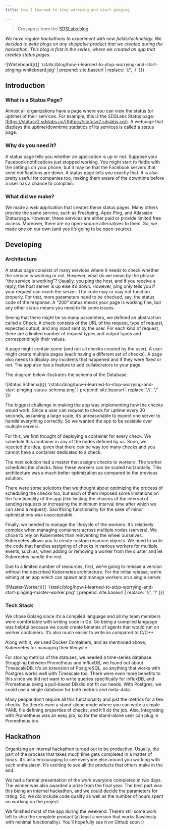 ```yaml
---
title: How I learned to stop worrying and start pinging

---
```


> Crosspost from the [SDSLabs blog](https://blog.sdslabs.co/2019/09/status-internal-hackathon)

*We have regular hackathons to experiment with new fields/technology. We decided to write blogs on any shippable product that we created during the hackathon. This blog is first in the series, where we created an app that creates status pages.*

![Whiteboard]({{ '/static/blog/how-i-learned-to-stop-worrying-and-start-pinging-whiteboard.jpg' | prepend: site.baseurl | replace: '//', '/' }})

## Introduction

### What is a Status Page?

Almost all organizations have a page where you can view the status (or uptime) of their services. For example, this is the SDSLabs Status page: [https://statusv2.sdslabs.co/](https://statusv2.sdslabs.co/). A webpage that displays the uptime/downtime statistics of its services is called a status page.

### Why do you need it?

A status page tells you whether an application is up or not. Suppose your Facebook notifications just stopped working. You might start to fiddle with the settings on your phone, but it may be that the Facebook servers that send notifications are down. A status page tells you exactly that. It is also pretty useful for companies too, making them aware of the downtime before a user has a chance to complain.

### What did we make?

We made a web application that creates these status pages. Many others provide the same service, such as Freshping, Apex Ping, and Atlassian Statuspage. However, these services are either paid or provide limited free access. Moreover, there are no open-source alternatives to them. So, we made one on our own (and yes it’s going to be open-source).

## Developing

### Architecture

A status page consists of many services where it needs to check whether the service is working or not. However, what do we mean by the phrase “the service is working”? Usually, you ping the host, and if you receive a reply, the host server is up else it’s down. However, ping only tells you if your request can reach the server. The code may or may not function properly. For that, more parameters need to be checked, say, the status code of the response. A “200” status means your page is working fine, but any other status means you need to fix some issues.

Seeing that there might be so many parameters, we defined an abstraction called a Check. A check consists of the URL of the request, type of request, expected output, and any input sent by the user. For each kind of request, there are a limited number of request types and output types and correspondingly their values.

A page might contain some (and not all checks created by the user). A user might create multiple pages (each having a different set of checks). A page also needs to display any incidents that happened and if they were fixed or not. The app also has a feature to add collaborators to your page.

The diagram below illustrates the schema of the Database.

![Status Schema]({{ '/static/blog/how-i-learned-to-stop-worrying-and-start-pinging-status-schema.png' | prepend: site.baseurl | replace: '//', '/' }})

The biggest challenge in making the app was implementing how the checks would work. Since a user can request to check for uptime every 30 seconds, assuming a large scale, it’s unreasonable to expect one server to handle everything correctly. So we wanted the app to be scalable over multiple servers.

For this, we first thought of deploying a container for every check. We schedule this container in any of the nodes defined by us. Soon, we rejected the idea, given that there can be way too many checks and you cannot have a container dedicated to a check.

The next solution had a master that assigns checks to workers. The worker schedules the checks. Now, these workers can be scaled horizontally. This architecture was a much better optimization as compared to the previous solution.

There were some solutions that we thought about optimizing the process of scheduling the checks too, but each of them imposed some limitations on the functionality of the app (like limiting the choices of the interval of sending requests or increasing the minimum interval time after which we can send a request). Sacrificing functionality for the sake of minor optimizations was unacceptable.

Finally, we needed to manage the lifecycle of the workers. It’s relatively complex when managing containers across multiple nodes (servers). We chose to rely on Kubernetes than reinventing the wheel ourselves. Kubernetes allows you to create custom resource objects. We need to write the code that handles assigning of checks in various workers for multiple events, such as, when adding or removing a worker from the cluster and let Kubernetes handle the rest.

Due to a limited number of resources, first, we’re going to release a version without the described Kubernetes architecture. For the initial release, we’re aiming at an app which can spawn and manage workers on a single server.

![Master-Worker]({{ '/static/blog/how-i-learned-to-stop-worrying-and-start-pinging-master-worker.png' | prepend: site.baseurl | replace: '//', '/' }})

### Tech Stack

We chose Golang since it’s a compiled language and all my team members were comfortable with writing code in Go. Go being a compiled language was helpful because we could create binaries of agents that would run on worker containers. It’s also much easier to write as compared to C/C++.

Along with it, we used Docker Containers, and as mentioned above, Kubernetes for managing their lifecycle.

For storing metrics of the statuses, we needed a time-series database. Struggling between Prometheus and InfluxDB, we found out about TimescaleDB. It’s an extension of PostgreSQL, so anything that works with Postgres works well with Timescale too. There were even more benefits to this since we did not want to write queries specifically for InfluxDB, and Prometheus being a pull-based DB did not fit our needs. With Postgres, we could use a single database for both metrics and meta-data.

Many people don’t require all this functionality and just the metrics for a few checks. So there’s even a stand-alone mode where you can write a simple YAML file defining properties of checks, and it’ll do the job. Also, integrating with Prometheus was an easy job, so for the stand-alone user can plug in Prometheus too.

## Hackathon

Organizing an internal hackathon turned out to be productive. Usually, the part of the process that takes much time gets completed in a matter of hours. It’s also encouraging to see everyone else around you working with such enthusiasm. It’s exciting to see all the products that others make in the end.

We had a formal presentation of the work everyone completed in two days. The winner was also awarded a prize from the final year. The best part was this being an internal hackathon, and we could decide the parameters for rating. So, we did include code quality as well as the number of hours spent on working on the project.

We finished most of the app during the weekend. There’s still some work left to ship the complete product (at least a version that works flawlessly with minimal functionality). You’ll hopefully see it on Github soon :)
